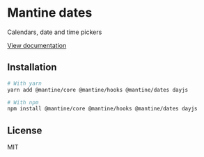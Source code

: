 # Mantine dates

Calendars, date and time pickers

[View documentation](https://mantine.dev/)

## Installation

```bash
# With yarn
yarn add @mantine/core @mantine/hooks @mantine/dates dayjs

# With npm
npm install @mantine/core @mantine/hooks @mantine/dates dayjs
```

## License

MIT
